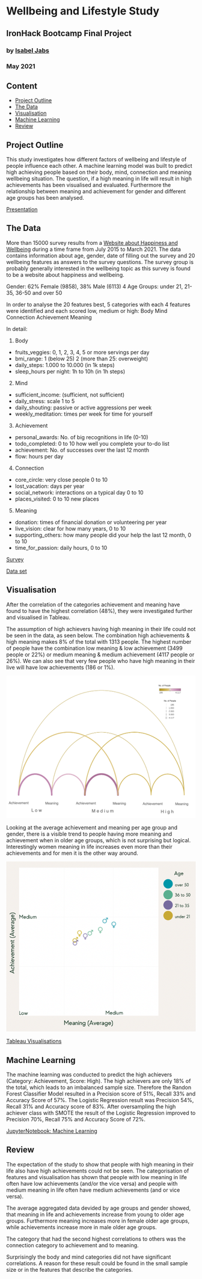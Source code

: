 # Wellbeing and Lifestyle Study 
## IronHack Bootcamp Final Project 
### by [Isabel Jabs](https://github.com/IsabelJabs)
### May 2021

## Content

- [Project Outline](#project-outline)
- [The Data](#the-data)
- [Visualisation](#visualisation)
- [Machine Learning](#machine-learning)
- [Review](#review)

## Project Outline

This study investigates how different factors of wellbeing and lifestyle of people influence each other. 
A machine learning model was built to predict high achieving people based on their body, mind, connection and meaning wellbeing situation.
The question, if a high meaning in life will result in high achievements has been visualised and evaluated. 
Furthermore the relationship between meaning and achievement for gender and different age groups has been analysed. 

[Presentation](https://github.com/IsabelJabs/WellbeingStudy/blob/main/Presentation/Wellbeing_Lifestyle_DA_Presentation.pdf)

## The Data

More than 15000 survey results from a [Website about Happiness and Wellbeing](http://www.authentic-happiness.com) during a time frame from July 2015 to March 2021. 
The data contains information about age, gender, date of filling out the survey and 20 wellbeing features as answers to the survey questions. 
The survey group is probably generally interested in the wellbeing topic as this survey is found to be a website about happiness and wellbeing. 

Gender: 62% Female (9858), 38% Male (6113)
4 Age Groups: under 21, 21-35, 36-50 and over 50

In order to analyse the 20 features best, 5 categories with each 4 features were identified and each scored low, medium or high: 
Body
Mind
Connection
Achievement 
Meaning

In detail: 
1. Body
* fruits_veggies: 0, 1, 2, 3, 4, 5 or more servings per day
* bmi_range: 1 (below 25) 2 (more than 25: overweight)
* daily_steps: 1.000 to 10.000 (in 1k steps) 
* sleep_hours per night: 1h to 10h (in 1h steps) 

2. Mind
* sufficient_income: (sufficient, not sufficient)
* daily_stress: scale 1 to 5 
* daily_shouting: passive or active aggressions per week
* weekly_meditation: times per week for time for yourself

3. Achievement
* personal_awards: No. of big recognitions in life (0-10)
* todo_completed: 0 to 10 how well you complete your to-do list
* achievement: No. of successes over the last 12 month 
* flow: hours per day 

4. Connection
* core_circle: very close people 0 to 10 
* lost_vacation: days per year
* social_network: interactions on a typical day 0 to 10 
* places_visited: 0 to 10 new places 

5. Meaning
* donation: times of financial donation or volunteering per year
* live_vision: clear for how many years, 0 to 10 
* supporting_others: how many people did your help the last 12 month, 0 to 10 
* time_for_passion: daily hours, 0 to 10

[Survey](http://www.authentic-happiness.com/your-life-satisfaction-score)

[Data set](https://www.kaggle.com/ydalat/lifestyle-and-wellbeing-data)

## Visualisation

After the correlation of the categories achievement and meaning have found to have the highest correlation (48%), they were investigated further and visualised in Tableau. 

The assumption of high achievers having high meaning in their life could not be seen in the data, as seen below. The combination high achievements & high meaning makes 8% of the total with 1313 people. 
The highest number of people have the combination low meaning & low achievement (3499 people or 22%) or medium meaning & medium achievement (4117 people or 26%). We can also see that very few people who have high meaning in their live will have low achievements (186 or 1%). 

![vis](https://github.com/IsabelJabs/WellbeingStudy/blob/main/Images/Arc_Meaning_Achievement.png)


Looking at the average achievement and meaning per age group and gender, there is a visible trend to people having more meaning and achievement when in older age groups, which is not surprising but logical. Interestingly women meaning in life increases even more than their achievements and for men it is the other way around. 

![avg](https://github.com/IsabelJabs/WellbeingStudy/blob/main/Images/Avg_age_gender.png)

[Tableau Visualisations](https://public.tableau.com/profile/isabeljabs#!/vizhome/Wellbeing_Lifestyle/Overview?publish=yes)

## Machine Learning 

The machine learning was conducted to predict the high achievers (Category: Achievement, Score: High). 
The high achievers are only 18% of the total, which leads to an imbalanced sample size. 
Therefore the Randon Forest Classifier Model resulted in a Precision score of 51%, Recall 33% and Accuracy Score of 57%. 
The Logistic Regression result was Precision 54%, Recall 31% and Accuracy score of 83%.
After oversampling the high achiever class with SMOTE the result of the Logistic Regression improved to Precision 70%, Recall 75% and Accuracy Score of 72%.

[JupyterNotebook: Machine Learning](https://github.com/IsabelJabs/WellbeingStudy/blob/main/MachineLearning/wellbeingML.ipynb)

## Review

The expectation of the study to show that people with high meaning in their life also have high achievements could not be seen.
The categorisation of features and visualisation has shown that people with low meaning in life often have low achievements (and/or the vice versa) and people with medium meaning in life often have medium achievements (and or vice versa). 

The average aggregated data devided by age groups and gender showed, that meaning in life and achievements increase from young to older age groups.
Furthermore meaning increases more in female older age groups, while achievements increase more in male older age groups.

The category that had the second highest correlations to others was the connection category to achievement and to meaning. 

Surprisingly the body and mind categories did not have significant correlations. 
A reason for these result could be found in the small sample size or in the features that describe the categories. 




